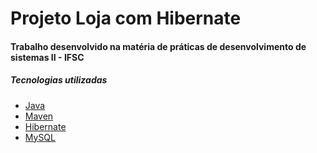 # Projeto Loja com Hibernate
#### Trabalho desenvolvido na matéria de práticas de desenvolvimento de sistemas II - IFSC

##### Tecnologias utilizadas
* [Java](https://openjdk.java.net/)
* [Maven](https://maven.apache.org/)
* [Hibernate](https://hibernate.org/)
* [MySQL](https://www.mysql.com/)